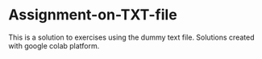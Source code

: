 # Assignment-on-TXT-file
This is a solution to exercises using the dummy text file. Solutions created with google colab platform.

